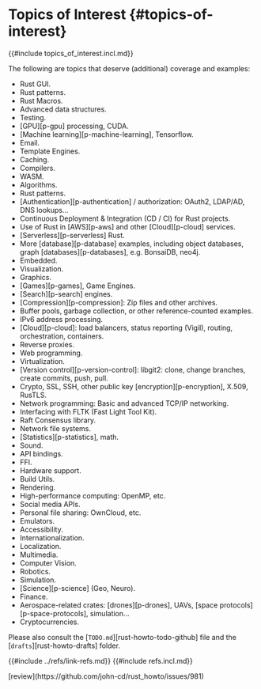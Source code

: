 # Topics of Interest {#topics-of-interest}

{{#include topics_of_interest.incl.md}}

The following are topics that deserve (additional) coverage and examples:

- Rust GUI.
- Rust patterns.
- Rust Macros.
- Advanced data structures.
- Testing.
- [GPU][p-gpu] processing, CUDA.
- [Machine learning][p-machine-learning], Tensorflow.
- Email.
- Template Engines.
- Caching.
- Compilers.
- WASM.
- Algorithms.
- Rust patterns.
- [Authentication][p-authentication] / authorization: OAuth2, LDAP/AD, DNS lookups...
- Continuous Deployment & Integration (CD / CI) for Rust projects.
- Use of Rust in [AWS][p-aws] and other [Cloud][p-cloud] services.
- [Serverless][p-serverless] Rust.
- More [database][p-database] examples, including object databases, graph [databases][p-databases], e.g. BonsaiDB, neo4j.
- Embedded.
- Visualization.
- Graphics.
- [Games][p-games], Game Engines.
- [Search][p-search] engines.
- [Compression][p-compression]: Zip files and other archives.
- Buffer pools, garbage collection, or other reference-counted examples.
- IPv6 address processing.
- [Cloud][p-cloud]: load balancers, status reporting (Vigil), routing, orchestration, containers.
- Reverse proxies.
- Web programming.
- Virtualization.
- [Version control][p-version-control]: libgit2: clone, change branches, create commits, push, pull.
- Crypto, SSL, SSH, other public key [encryption][p-encryption], X.509, RusTLS.
- Network programming: Basic and advanced TCP/IP networking.
- Interfacing with FLTK (Fast Light Tool Kit).
- Raft Consensus library.
- Network file systems.
- [Statistics][p-statistics], math.
- Sound.
- API bindings.
- FFI.
- Hardware support.
- Build Utils.
- Rendering.
- High-performance computing: OpenMP, etc.
- Social media APIs.
- Personal file sharing: OwnCloud, etc.
- Emulators.
- Accessibility.
- Internationalization.
- Localization.
- Multimedia.
- Computer Vision.
- Robotics.
- Simulation.
- [Science][p-science] (Geo, Neuro).
- Finance.
- Aerospace-related crates: [drones][p-drones], UAVs, [space protocols][p-space-protocols], simulation...
- Cryptocurrencies.

Please also consult the [`TODO.md`][rust-howto-todo-github] file and the [`drafts`][rust-howto-drafts] folder.

{{#include ../refs/link-refs.md}}
{{#include refs.incl.md}}

<div class="hidden">
[review](https://github.com/john-cd/rust_howto/issues/981)
</div>
